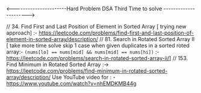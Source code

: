 <----------------------Hard Problem DSA Third Time to solve ---------------------->

  // 34. Find First and Last Position of Element in Sorted Array [ trying new approach] :- https://leetcode.com/problems/find-first-and-last-position-of-element-in-sorted-array/description/
  // 81. Search in Rotated Sorted Array II [ take more time solve skip 1 case when  given duplicates in a sorted roted array:- `(nums[lo] == nums[mid] && nums[mid] == nums[hi])` :- https://leetcode.com/problems/search-in-rotated-sorted-array-ii/]
  // 153. Find Minimum in Rotated Sorted Array :-> https://leetcode.com/problems/find-minimum-in-rotated-sorted-array/description/  Use YouTube video for : - https://www.youtube.com/watch?v=nhEMDKMB44g